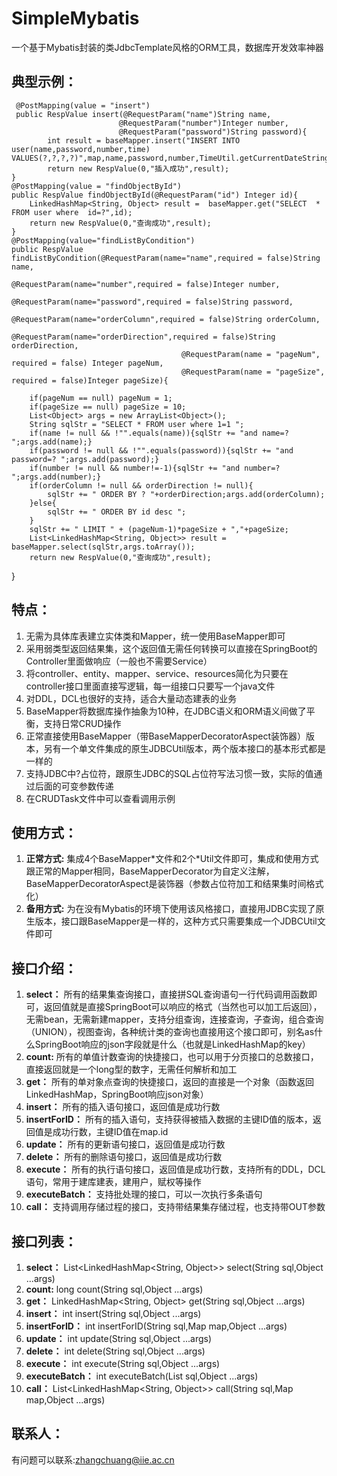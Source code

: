 # SimpleMybatis
一个基于Mybatis封装的类JdbcTemplate风格的ORM工具，数据库开发效率神器

## 典型示例：
     @PostMapping(value = "insert")
     public RespValue insert(@RequestParam("name")String name,
                            @RequestParam("number")Integer number,
                            @RequestParam("password")String password){
            int result = baseMapper.insert("INSERT INTO user(name,password,number,time) VALUES(?,?,?,?)",map,name,password,number,TimeUtil.getCurrentDateString());
            return new RespValue(0,"插入成功",result);
    }
    @PostMapping(value = "findObjectById")
    public RespValue findObjectById(@RequestParam("id") Integer id){
        LinkedHashMap<String, Object> result =  baseMapper.get("SELECT  * FROM user where  id=?",id);
        return new RespValue(0,"查询成功",result);
    }
    @PostMapping(value="findListByCondition")
    public RespValue findListByCondition(@RequestParam(name="name",required = false)String name,
                                          @RequestParam(name="number",required = false)Integer number,
                                          @RequestParam(name="password",required = false)String password,
                                          @RequestParam(name="orderColumn",required = false)String orderColumn,
                                          @RequestParam(name="orderDirection",required = false)String orderDirection,
                                          @RequestParam(name = "pageNum", required = false) Integer pageNum,
                                          @RequestParam(name = "pageSize", required = false)Integer pageSize){

        if(pageNum == null) pageNum = 1;
        if(pageSize == null) pageSize = 10;
        List<Object> args = new ArrayList<Object>();
        String sqlStr = "SELECT * FROM user where 1=1 ";
        if(name != null && !"".equals(name)){sqlStr += "and name=? ";args.add(name);}
        if(password != null && !"".equals(password)){sqlStr += "and password=? ";args.add(password);}
        if(number != null && number!=-1){sqlStr += "and number=? ";args.add(number);}
        if(orderColumn != null && orderDirection != null){
            sqlStr += " ORDER BY ? "+orderDirection;args.add(orderColumn);
        }else{
            sqlStr += " ORDER BY id desc ";
        }
        sqlStr += " LIMIT " + (pageNum-1)*pageSize + ","+pageSize;
        List<LinkedHashMap<String, Object>> result =  baseMapper.select(sqlStr,args.toArray());
        return new RespValue(0,"查询成功",result);
   }

## 特点：
1. 无需为具体库表建立实体类和Mapper，统一使用BaseMapper即可
2. 采用弱类型返回结果集，这个返回值无需任何转换可以直接在SpringBoot的Controller里面做响应（一般也不需要Service）
3. 将controller、entity、mapper、service、resources简化为只要在controller接口里面直接写逻辑，每一组接口只要写一个java文件
4. 对DDL，DCL也很好的支持，适合大量动态建表的业务
5. BaseMapper将数据库操作抽象为10种，在JDBC语义和ORM语义间做了平衡，支持日常CRUD操作
6. 正常直接使用BaseMapper（带BaseMapperDecoratorAspect装饰器）版本，另有一个单文件集成的原生JDBCUtil版本，两个版本接口的基本形式都是一样的
7. 支持JDBC中?占位符，跟原生JDBC的SQL占位符写法习惯一致，实际的值通过后面的可变参数传递
8. 在CRUDTask文件中可以查看调用示例

## 使用方式：
1. **正常方式:** 集成4个BaseMapper\*文件和2个\*Util文件即可，集成和使用方式跟正常的Mapper相同，BaseMapperDecorator为自定义注解，BaseMapperDecoratorAspect是装饰器（参数占位符加工和结果集时间格式化）
2. **备用方式:** 为在没有Mybatis的环境下使用该风格接口，直接用JDBC实现了原生版本，接口跟BaseMapper是一样的，这种方式只需要集成一个JDBCUtil文件即可

## 接口介绍：
1. **select：** 所有的结果集查询接口，直接拼SQL查询语句一行代码调用函数即可，返回值就是直接SpringBoot可以响应的格式（当然也可以加工后返回），无需bean，无需新建mapper，支持分组查询，连接查询，子查询，组合查询（UNION），视图查询，各种统计类的查询也直接用这个接口即可，别名as什么SpringBoot响应的json字段就是什么（也就是LinkedHashMap的key）
2. **count:** 所有的单值计数查询的快捷接口，也可以用于分页接口的总数接口，直接返回就是一个long型的数字，无需任何解析和加工
3. **get：** 所有的单对象点查询的快捷接口，返回的直接是一个对象（函数返回LinkedHashMap，SpringBoot响应json对象）
4. **insert：** 所有的插入语句接口，返回值是成功行数
5. **insertForID：** 所有的插入语句，支持获得被插入数据的主键ID值的版本，返回值是成功行数，主键ID值在map.id
6. **update：** 所有的更新语句接口，返回值是成功行数
7. **delete：** 所有的删除语句接口，返回值是成功行数
8. **execute：** 所有的执行语句接口，返回值是成功行数，支持所有的DDL，DCL语句，常用于建库建表，建用户，赋权等操作
9. **executeBatch：** 支持批处理的接口，可以一次执行多条语句
10. **call：** 支持调用存储过程的接口，支持带结果集存储过程，也支持带OUT参数

## 接口列表：
1. **select：** List<LinkedHashMap<String, Object>> select(String sql,Object ...args)
2. **count:** long count(String sql,Object ...args)
3. **get：** LinkedHashMap<String, Object> get(String sql,Object ...args)
4. **insert：** int insert(String sql,Object ...args)
5. **insertForID：** int insertForID(String sql,Map map,Object ...args)
6. **update：** int update(String sql,Object ...args)
7. **delete：** int delete(String sql,Object ...args)
8. **execute：** int execute(String sql,Object ...args)
9. **executeBatch：** int executeBatch(List<String> sql,Object ...args)
10. **call：** List<LinkedHashMap<String, Object>> call(String sql,Map map,Object ...args)

## 联系人：
有问题可以联系:zhangchuang@iie.ac.cn
